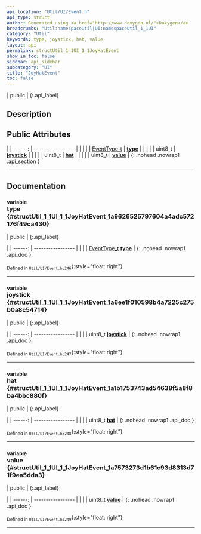 ```yaml
---
api_location: "Util/UI/Event.h"
api_type: struct
author: Generated using <a href="http://www.doxygen.nl/">Doxygen</a>
breadcrumbs: "Util:namespaceUtil|UI:namespaceUtil_1_1UI"
category: "Util"
keywords: type, joystick, hat, value
layout: api
permalink: structUtil_1_1UI_1_1JoyHatEvent
show_in_toc: false
sidebar: api_sidebar
subcategory: "UI"
title: "JoyHatEvent"
toc: false
---
```


| public |
{:.api_label}

## Description





## Public Attributes

|
| ------: | ----------------- |
|  | |
| [EventType_t](namespaceUtil_1_1UI#namespaceUtil_1_1UI_1ab1a897c2e8040eef66590f56a4d3559e) | **[type](#structUtil_1_1UI_1_1JoyHatEvent_1a9626525797604a4adc572176f49ca430)**  |
|  | |
| uint8_t | **[joystick](#structUtil_1_1UI_1_1JoyHatEvent_1a6ee1f010598b4a7225c275b0a8c54714)**  |
|  | |
| uint8_t | **[hat](#structUtil_1_1UI_1_1JoyHatEvent_1a1b1753743ad54638f5a8f8ba4bbc880f)**  |
|  | |
| uint8_t | **[value](#structUtil_1_1UI_1_1JoyHatEvent_1a7573273d1b61c93d8313d71f9ea5dda3)**  |
{: .nohead .nowrap1 .api_section }


-------------------------------------------------------------------

## Documentation

### <small>variable</small><br/> type {#structUtil_1_1UI_1_1JoyHatEvent_1a9626525797604a4adc572176f49ca430}

| public |
{:.api_label}

|
| ------: | ----------------- |
|  |
| [EventType_t](namespaceUtil_1_1UI#namespaceUtil_1_1UI_1ab1a897c2e8040eef66590f56a4d3559e) **[type](#structUtil_1_1UI_1_1JoyHatEvent_1a9626525797604a4adc572176f49ca430)**  |
{: .nohead .nowrap1 .api_doc }





<sub>Defined in `Util/UI/Event.h:246`</sub>{:style="float: right"}

-------------------------------------------------------------------

### <small>variable</small><br/> joystick {#structUtil_1_1UI_1_1JoyHatEvent_1a6ee1f010598b4a7225c275b0a8c54714}

| public |
{:.api_label}

|
| ------: | ----------------- |
|  |
| uint8_t **[joystick](#structUtil_1_1UI_1_1JoyHatEvent_1a6ee1f010598b4a7225c275b0a8c54714)**  |
{: .nohead .nowrap1 .api_doc }





<sub>Defined in `Util/UI/Event.h:247`</sub>{:style="float: right"}

-------------------------------------------------------------------

### <small>variable</small><br/> hat {#structUtil_1_1UI_1_1JoyHatEvent_1a1b1753743ad54638f5a8f8ba4bbc880f}

| public |
{:.api_label}

|
| ------: | ----------------- |
|  |
| uint8_t **[hat](#structUtil_1_1UI_1_1JoyHatEvent_1a1b1753743ad54638f5a8f8ba4bbc880f)**  |
{: .nohead .nowrap1 .api_doc }





<sub>Defined in `Util/UI/Event.h:248`</sub>{:style="float: right"}

-------------------------------------------------------------------

### <small>variable</small><br/> value {#structUtil_1_1UI_1_1JoyHatEvent_1a7573273d1b61c93d8313d71f9ea5dda3}

| public |
{:.api_label}

|
| ------: | ----------------- |
|  |
| uint8_t **[value](#structUtil_1_1UI_1_1JoyHatEvent_1a7573273d1b61c93d8313d71f9ea5dda3)**  |
{: .nohead .nowrap1 .api_doc }





<sub>Defined in `Util/UI/Event.h:249`</sub>{:style="float: right"}

-------------------------------------------------------------------

